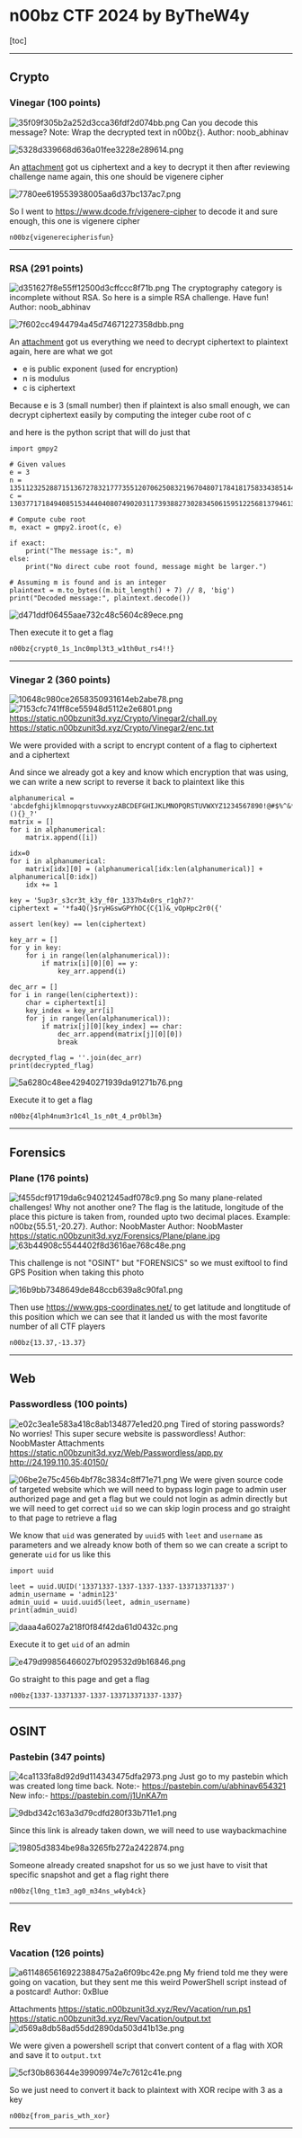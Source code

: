 # n00bz CTF 2024 by ByTheW4y
[toc]
* * *
## Crypto
### Vinegar (100 points)
![35f09f305b2a252d3cca36fdf2d074bb.png](../_resources/35f09f305b2a252d3cca36fdf2d074bb.png)
Can you decode this message? Note: Wrap the decrypted text in n00bz{}. Author: noob_abhinav

![5328d339668d636a01fee3228e289614.png](../_resources/5328d339668d636a01fee3228e289614.png)

An [attachment](https://static.n00bzunit3d.xyz/Crypto/Vinegar/enc.txt) got us ciphertext and a key to decrypt it then after reviewing challenge name again, this one should be vigenere cipher 

![7780ee619553938005aa6d37bc137ac7.png](../_resources/7780ee619553938005aa6d37bc137ac7.png)

So I went to https://www.dcode.fr/vigenere-cipher to decode it and sure enough, this one is vigenere cipher

```
n00bz{vigenerecipherisfun}
```
***
### RSA (291 points)
![d351627f8e55ff12500d3cffccc8f71b.png](../_resources/d351627f8e55ff12500d3cffccc8f71b.png)
The cryptography category is incomplete without RSA. So here is a simple RSA challenge. Have fun! Author: noob_abhinav

![7f602cc4944794a45d74671227358dbb.png](../_resources/7f602cc4944794a45d74671227358dbb.png)

An [attachment](https://static.n00bzunit3d.xyz/Crypto/RSA/encryption.txt) got us everything we need to decrypt ciphertext to plaintext again, here are what we got
- e is public exponent (used for encryption)
- n is modulus
- c is ciphertext 

Because e is 3 (small number) then if plaintext is also small enough, we can decrypt ciphertext easily by computing the integer cube root of c

and here is the python script that will do just that
```
import gmpy2

# Given values
e = 3
n = 135112325288715136727832177735512070625083219670480717841817583343851445454356579794543601926517886432778754079508684454122465776544049537510760149616899986522216930847357907483054348419798542025184280105958211364798924985051999921354369017984140216806642244876998054533895072842602131552047667500910960834243
c = 13037717184940851534440408074902031173938827302834506159512256813794613267487160058287930781080450199371859916605839773796744179698270340378901298046506802163106509143441799583051647999737073025726173300915916758770511497524353491642840238968166849681827669150543335788616727518429916536945395813

# Compute cube root
m, exact = gmpy2.iroot(c, e)

if exact:
    print("The message is:", m)
else:
    print("No direct cube root found, message might be larger.")

# Assuming m is found and is an integer
plaintext = m.to_bytes((m.bit_length() + 7) // 8, 'big')
print("Decoded message:", plaintext.decode())
```

![d471ddf06455aae732c48c5604c89ece.png](../_resources/d471ddf06455aae732c48c5604c89ece.png)

Then execute it to get a flag

```
n00bz{crypt0_1s_1nc0mpl3t3_w1th0ut_rs4!!}
```
***
### Vinegar 2 (360 points)
![10648c980ce2658350931614eb2abe78.png](../_resources/10648c980ce2658350931614eb2abe78.png)
![7153cfc741ff8ce55948d5112e2e6801.png](../_resources/7153cfc741ff8ce55948d5112e2e6801.png)
https://static.n00bzunit3d.xyz/Crypto/Vinegar2/chall.py
https://static.n00bzunit3d.xyz/Crypto/Vinegar2/enc.txt

We were provided with a script to encrypt content of a flag to ciphertext and a ciphertext 

And since we already got a key and know which encryption that was using, we can write a new script to reverse it back to plaintext like this
```
alphanumerical = 'abcdefghijklmnopqrstuvwxyzABCDEFGHIJKLMNOPQRSTUVWXYZ1234567890!@#$%^&*(){}_?'
matrix = []
for i in alphanumerical:
    matrix.append([i])

idx=0
for i in alphanumerical:
    matrix[idx][0] = (alphanumerical[idx:len(alphanumerical)] + alphanumerical[0:idx])
    idx += 1

key = '5up3r_s3cr3t_k3y_f0r_1337h4x0rs_r1gh7?'
ciphertext = '*fa4Q(}$ryHGswGPYhOC{C{1)&_vOpHpc2r0({'

assert len(key) == len(ciphertext)

key_arr = []
for y in key:
    for i in range(len(alphanumerical)):
        if matrix[i][0][0] == y:
            key_arr.append(i)

dec_arr = []
for i in range(len(ciphertext)):
    char = ciphertext[i]
    key_index = key_arr[i]
    for j in range(len(alphanumerical)):
        if matrix[j][0][key_index] == char:
            dec_arr.append(matrix[j][0][0])
            break

decrypted_flag = ''.join(dec_arr)
print(decrypted_flag)
```
![5a6280c48ee42940271939da91271b76.png](../_resources/5a6280c48ee42940271939da91271b76.png)

Execute it to get a flag

```
n00bz{4lph4num3r1c4l_1s_n0t_4_pr0bl3m}
```
***
## Forensics
### Plane (176 points)
![f455dcf91719da6c94021245adf078c9.png](../_resources/f455dcf91719da6c94021245adf078c9.png)
So many plane-related challenges! Why not another one? The flag is the latitude, longitude of the place this picture is taken from, rounded upto two decimal places. Example: n00bz{55.51,-20.27}. Author: NoobMaster Author: NoobMaster
https://static.n00bzunit3d.xyz/Forensics/Plane/plane.jpg
![63b44908c5544402f8d3616ae768c48e.png](../_resources/63b44908c5544402f8d3616ae768c48e.png)

This challenge is not "OSINT" but "FORENSICS" so we must exiftool to find GPS Position when taking this photo

![16b9bb7348649de848ccb639a8c90fa1.png](../_resources/16b9bb7348649de848ccb639a8c90fa1.png)

Then use https://www.gps-coordinates.net/ to get latitude and longtitude of this position which we can see that it landed us with the most favorite number of all CTF players 

```
n00bz{13.37,-13.37}
```
***
## Web
### Passwordless (100 points)
![e02c3ea1e583a418c8ab134877e1ed20.png](../_resources/e02c3ea1e583a418c8ab134877e1ed20.png)
Tired of storing passwords? No worries! This super secure website is passwordless! Author: NoobMaster
Attachments
https://static.n00bzunit3d.xyz/Web/Passwordless/app.py
http://24.199.110.35:40150/

![06be2e75c456b4bf78c3834c8ff71e71.png](../_resources/06be2e75c456b4bf78c3834c8ff71e71.png)
We were given source code of targeted website which we will need to bypass login page to admin user authorized page and get a flag but we could not login as admin directly but we will need to get correct `uid` so we can skip login process and go straight to that page to retrieve a flag

We know that `uid` was generated by `uuid5` with `leet` and `username` as parameters and we already know both of them so we can create a script to generate `uid` for us like this

```
import uuid

leet = uuid.UUID('13371337-1337-1337-1337-133713371337')
admin_username = 'admin123'
admin_uuid = uuid.uuid5(leet, admin_username)
print(admin_uuid)
```

![daaa4a6027a218f0f84f42da61d0432c.png](../_resources/daaa4a6027a218f0f84f42da61d0432c.png)

Execute it to get `uid` of an admin

![e479d99856466027bf029532d9b16846.png](../_resources/e479d99856466027bf029532d9b16846.png)

Go straight to this page and get a flag

```
n00bz{1337-13371337-1337-133713371337-1337} 
```
***
## OSINT
### Pastebin (347 points)
![4ca1133fa8d92d9d114343475dfa2973.png](../_resources/4ca1133fa8d92d9d114343475dfa2973.png)
Just go to my pastebin which was created long time back.
Note:- https://pastebin.com/u/abhinav654321 New info:- https://pastebin.com/j1UnKA7m

![9dbd342c163a3d79cdfd280f33b711e1.png](../_resources/9dbd342c163a3d79cdfd280f33b711e1.png)

Since this link is already taken down, we will need to use waybackmachine 

![19805d3834be98a3265fb272a2422874.png](../_resources/19805d3834be98a3265fb272a2422874.png)

Someone already created snapshot for us so we just have to visit that specific snapshot and get a flag right there

```
n00bz{l0ng_t1m3_ag0_m34ns_w4yb4ck}
```
***
## Rev
### Vacation (126 points)
![a6114865616922388475a2a6f09bc42e.png](../_resources/a6114865616922388475a2a6f09bc42e.png)
My friend told me they were going on vacation, but they sent me this weird PowerShell script instead of a postcard! Author: 0xBlue

Attachments
https://static.n00bzunit3d.xyz/Rev/Vacation/run.ps1
https://static.n00bzunit3d.xyz/Rev/Vacation/output.txt
![d569a8db58ad55dd2890da503d41b13e.png](../_resources/d569a8db58ad55dd2890da503d41b13e.png)

We were given a powershell script that convert content of a flag with XOR and save it to `output.txt` 

![5cf30b863644e39909974e7c7612c41e.png](../_resources/5cf30b863644e39909974e7c7612c41e.png)

So we just need to convert it back to plaintext with XOR recipe with 3 as a key

```
n00bz{from_paris_wth_xor}
```
***